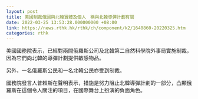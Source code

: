 ```yaml
---
layout: post
title: 美國制裁俄國與北韓實體及個人　稱與北韓導彈計劃有關
date: 2022-03-25 13:53:28.000000000 +08:00
link: https://news.rthk.hk/rthk/ch/component/k2/1640860-20220325.htm
categories: rthk
---
```


美國國務院表示，已經對兩間俄羅斯公司及北韓第二自然科學院外事局實施制裁，因為它們向北韓的導彈計劃提供敏感物品。

另外，一名俄羅斯公民和一名北韓公民亦受到制裁。

國務院發言人普賴斯在聲明表示，措施是努力阻止北韓導彈計劃的一部分，凸顯俄羅斯在這個令人關注的項目，在國際舞台上扮演的負面角色。

